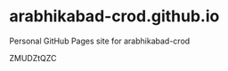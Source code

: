 # arabhikabad-crod.github.io
Personal GitHub Pages site for arabhikabad-crod















































ZMUDZtQZC
